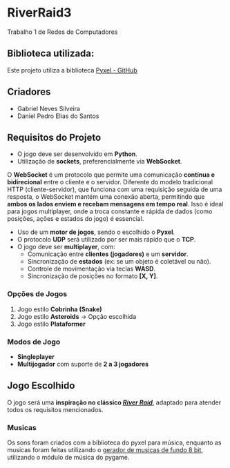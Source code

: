 # RiverRaid3
Trabalho 1 de Redes de Computadores

## Biblioteca utilizada:
Este projeto utiliza a biblioteca [Pyxel - GitHub](https://github.com/kitao/pyxel)

## Criadores
- Gabriel Neves Silveira
- Daniel Pedro Elias do Santos

## Requisitos do Projeto
- O jogo deve ser desenvolvido em **Python**.
- Utilização de **sockets**, preferencialmente via **WebSocket**.

O **WebSocket** é um protocolo que permite uma comunicação **contínua e bidirecional** entre o cliente e o servidor. Diferente do modelo tradicional HTTP (cliente-servidor), que funciona com uma requisição seguida de uma resposta, o WebSocket mantém uma conexão aberta, permitindo que **ambos os lados enviem e recebam mensagens em tempo real**. Isso é ideal para jogos multiplayer, onde a troca constante e rápida de dados (como posições, ações e estados do jogo) é essencial.
- Uso de um **motor de jogos**, sendo o escolhido o **Pyxel**.
- O protocolo **UDP** será utilizado por ser mais rápido que o **TCP**.
- O jogo deve ser **multiplayer**, com:
  - Comunicação entre **clientes (jogadores)** e um **servidor**.
  - Sincronização de **estados** (ex: se um objeto é coletável ou não).
  - Controle de movimentação via teclas **WASD**.
  - Sincronização de posições no formato **[X, Y]**.

### Opções de Jogos

1. Jogo estilo **Cobrinha (Snake)**
2. Jogo estilo **Asteroids** -> Opção escolhida
3. Jogo estilo **Plataformer**

### Modos de Jogo

- **Singleplayer**
- **Multijogador** com suporte de **2 a 3 jogadores**

## Jogo Escolhido

O jogo será uma **inspiração no clássico *[River Raid](https://pt.wikipedia.org/wiki/River_Raid)***, adaptado para atender todos os requisitos mencionados.

### Musicas
Os sons foram criados com a biblioteca do pyxel para música, enquanto as musicas foram feitas utilizando o [gerador de musicas de fundo 8 bit](https://github.com/shiromofufactory/8bit-bgm-generator), utilizando o módulo de música do pygame.